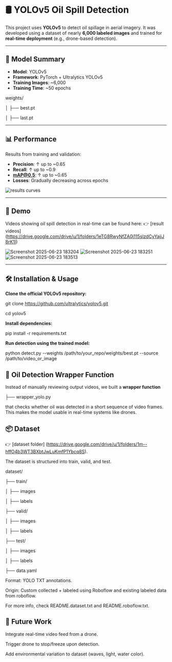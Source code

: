 # 🛢️ YOLOv5 Oil Spill Detection

This project uses **YOLOv5** to detect oil spillage in aerial imagery. It was developed using a dataset of nearly **6,000 labeled images** and trained for **real-time deployment** (e.g., drone-based detection).

---

## 🧠 Model Summary

- **Model**: YOLOv5  
- **Framework**: PyTorch + Ultralytics YOLOv5  
- **Training Images**: ~6,000  
- **Training Time**: ~50 epochs

weights/

│   ├── best.pt

│   ├── last.pt

---

## 📊 Performance

Results from training and validation:

- **Precision**: ↑ up to ~0.65  
- **Recall**: ↑ up to ~0.9  
- **mAP@0.5**: ↑ up to ~0.65  
- **Losses**: Gradually decreasing across epochs  

![results curves](https://github.com/user-attachments/assets/54800dfa-67f4-4655-bd85-d171e817a492)

---

## 🎥 Demo
Videos showing oil spill detection in real-time can be found here:
 👉 [result videos] (https://drive.google.com/drive/u/1/folders/1eTG8RwyNfZA0j115slzdCyYajiJ8rK1I) 
 
 ![Screenshot 2025-06-23 183204](https://github.com/user-attachments/assets/e1ce2583-b4ef-4542-80f5-85449d843588) 
![Screenshot 2025-06-23 183251](https://github.com/user-attachments/assets/f079cf3d-6e36-42e0-8caa-24570643decd) 
![Screenshot 2025-06-23 183513](https://github.com/user-attachments/assets/1d40736e-c637-4479-934e-ad1eed7ccb4a)

---

## 🛠️ Installation & Usage

**Clone the official YOLOv5 repository:**

git clone https://github.com/ultralytics/yolov5.git

cd yolov5

**Install dependencies:**

pip install -r requirements.txt

**Run detection using the trained model:**

python detect.py --weights /path/to/your_repo/weights/best.pt --source /path/to/video_or_image


## 🔁 Oil Detection Wrapper Function

Instead of manually reviewing output videos, we built a **wrapper function** 

├── wrapper_yolo.py

that checks whether oil was detected in a short sequence of video frames. This makes the model usable in real-time systems like drones.


## 📦 Dataset
👉 [dataset folder] (https://drive.google.com/drive/u/1/folders/1m--hffO4b3WT3BXbtJwLuKmfP1Ybcq8S).

The dataset is structured into train, valid, and test.

dataset/

├── train/

│   ├── images

│   ├── labels

├── valid/

│   ├── images

│   ├── labels

├── test/

│   ├── images

│   ├── labels

├── data.yaml


Format: YOLO TXT annotations.

Origin: Custom collected + labeled using Roboflow and existing labeled data from roboflow.

For more info, check README.dataset.txt and README.roboflow.txt.
 

## 🤖 Future Work
Integrate real-time video feed from a drone.

Trigger drone to stop/freeze upon detection.

Add environmental variation to dataset (waves, light, water color).

